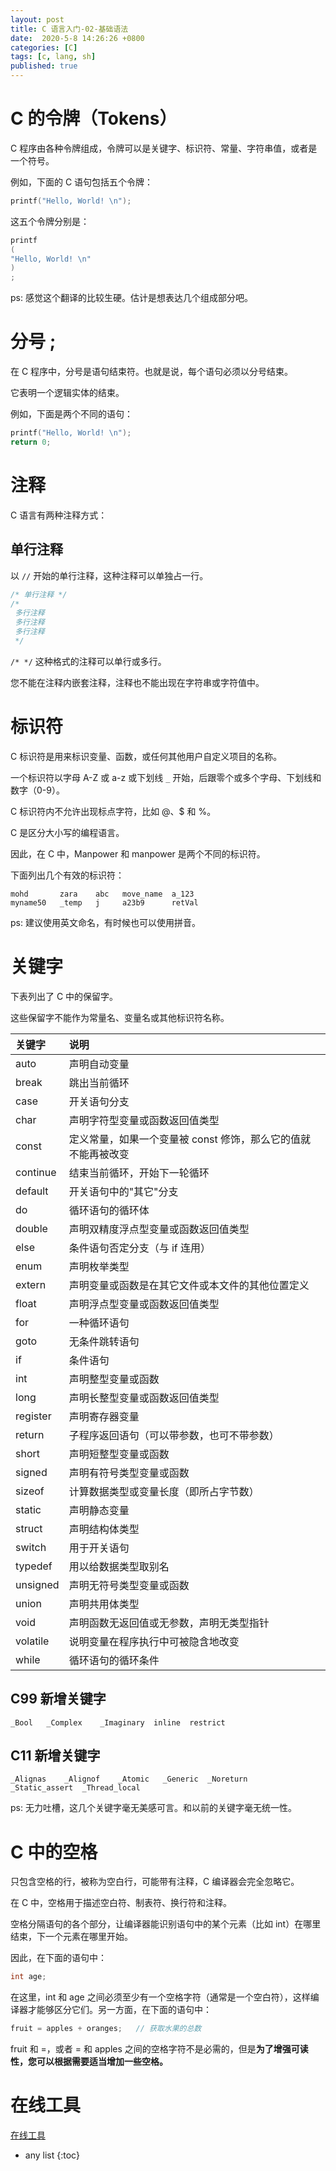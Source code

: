 ```yaml
---
layout: post
title: C 语言入门-02-基础语法
date:  2020-5-8 14:26:26 +0800
categories: [C]
tags: [c, lang, sh]
published: true
---
```


# C 的令牌（Tokens）

C 程序由各种令牌组成，令牌可以是关键字、标识符、常量、字符串值，或者是一个符号。

例如，下面的 C 语句包括五个令牌：

```c
printf("Hello, World! \n");
```

这五个令牌分别是：

```c
printf
(
"Hello, World! \n"
)
;
```

ps: 感觉这个翻译的比较生硬。估计是想表达几个组成部分吧。

# 分号 ;

在 C 程序中，分号是语句结束符。也就是说，每个语句必须以分号结束。

它表明一个逻辑实体的结束。

例如，下面是两个不同的语句：

```c
printf("Hello, World! \n");
return 0;
```

# 注释

C 语言有两种注释方式：

## 单行注释

以 `//` 开始的单行注释，这种注释可以单独占一行。

```c
/* 单行注释 */
/* 
 多行注释
 多行注释
 多行注释
 */
```

`/* */` 这种格式的注释可以单行或多行。

您不能在注释内嵌套注释，注释也不能出现在字符串或字符值中。

# 标识符

C 标识符是用来标识变量、函数，或任何其他用户自定义项目的名称。

一个标识符以字母 A-Z 或 a-z 或下划线 `_` 开始，后跟零个或多个字母、下划线和数字（0-9）。

C 标识符内不允许出现标点字符，比如 @、$ 和 %。

C 是区分大小写的编程语言。

因此，在 C 中，Manpower 和 manpower 是两个不同的标识符。

下面列出几个有效的标识符：

```
mohd       zara    abc   move_name  a_123
myname50   _temp   j     a23b9      retVal
```

ps: 建议使用英文命名，有时候也可以使用拼音。

# 关键字

下表列出了 C 中的保留字。

这些保留字不能作为常量名、变量名或其他标识符名称。

| 关键字	    | 说明 |
|:---|:---|
| auto	    | 声明自动变量 |
| break	    | 跳出当前循环 |
| case	    | 开关语句分支 |
| char	    | 声明字符型变量或函数返回值类型 |
| const	    | 定义常量，如果一个变量被 const 修饰，那么它的值就不能再被改变 |
| continue	| 结束当前循环，开始下一轮循环 |
| default	    | 开关语句中的"其它"分支 |
| do	        | 循环语句的循环体 |
| double	    | 声明双精度浮点型变量或函数返回值类型 |
| else	    | 条件语句否定分支（与 if 连用） |
| enum	    | 声明枚举类型 |
| extern	    | 声明变量或函数是在其它文件或本文件的其他位置定义 |
| float	    | 声明浮点型变量或函数返回值类型 |
| for	        | 一种循环语句 |
| goto	    | 无条件跳转语句 |
| if	        | 条件语句 |
| int	        | 声明整型变量或函数 |
| long	    | 声明长整型变量或函数返回值类型 |
| register	| 声明寄存器变量 |
| return	    | 子程序返回语句（可以带参数，也可不带参数） |
| short	    | 声明短整型变量或函数 |
| signed	    | 声明有符号类型变量或函数 |
| sizeof	    | 计算数据类型或变量长度（即所占字节数） |
| static	    | 声明静态变量 |
| struct	    | 声明结构体类型 |
| switch	    | 用于开关语句 |
| typedef	    | 用以给数据类型取别名 |
| unsigned	| 声明无符号类型变量或函数 |
| union	    | 声明共用体类型 |
| void	    | 声明函数无返回值或无参数，声明无类型指针 |
| volatile	| 说明变量在程序执行中可被隐含地改变 |
| while	    | 循环语句的循环条件 |


## C99 新增关键字

```
_Bool	_Complex	_Imaginary	inline	restrict
```

## C11 新增关键字

```
_Alignas	_Alignof	_Atomic	  _Generic	_Noreturn
_Static_assert	_Thread_local
```

ps: 无力吐槽，这几个关键字毫无美感可言。和以前的关键字毫无统一性。

# C 中的空格

只包含空格的行，被称为空白行，可能带有注释，C 编译器会完全忽略它。

在 C 中，空格用于描述空白符、制表符、换行符和注释。

空格分隔语句的各个部分，让编译器能识别语句中的某个元素（比如 int）在哪里结束，下一个元素在哪里开始。

因此，在下面的语句中：

```c
int age;
```

在这里，int 和 age 之间必须至少有一个空格字符（通常是一个空白符），这样编译器才能够区分它们。另一方面，在下面的语句中：

```c
fruit = apples + oranges;   // 获取水果的总数
```

fruit 和 =，或者 = 和 apples 之间的空格字符不是必需的，但是**为了增强可读性，您可以根据需要适当增加一些空格。**




# 在线工具

[在线工具](https://www.runoob.com/try/runcode.php?filename=helloworld&type=c)

* any list
{:toc}